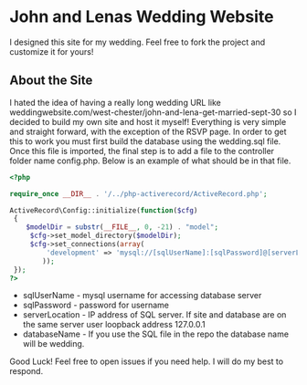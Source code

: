 # John and Lenas Wedding Website

I designed this site for my wedding. Feel free to fork the project and customize it for yours!

## About the Site

I hated the idea of having a really long wedding URL like weddingwebsite.com/west-chester/john-and-lena-get-married-sept-30 so I decided to build my own site and host it myself!
Everything is very simple and straight forward, with the exception of the RSVP page. In order to get this to work you must first build the database using the wedding.sql file.
Once this file is imported, the final step is to add a file to the controller folder name config.php. Below is an example of what should be in that file.

```php
<?php

require_once __DIR__ . '/../php-activerecord/ActiveRecord.php';

ActiveRecord\Config::initialize(function($cfg)
 {
    $modelDir = substr(__FILE__, 0, -21) . "model";
     $cfg->set_model_directory($modelDir);
     $cfg->set_connections(array(
         'development' => 'mysql://[sqlUserName]:[sqlPassword]@[serverLocation]/[databaseName]'
        ));
 });
?>
```

+ sqlUserName - mysql username for accessing database server
+ sqlPassword - password for username
+ serverLocation - IP address of SQL server. If site and database are on the same server user loopback address 127.0.0.1
+ databaseName - If you use the SQL file in the repo the database name will be wedding.

Good Luck! Feel free to open issues if you need help. I will do my best to respond. 

